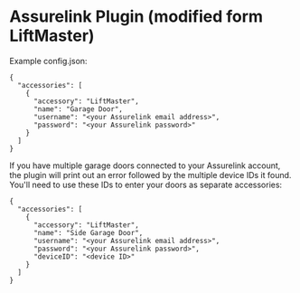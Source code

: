 
# Assurelink Plugin (modified form LiftMaster)

Example config.json:

    {
      "accessories": [
        {
          "accessory": "LiftMaster",
          "name": "Garage Door",
          "username": "<your Assurelink email address>",
          "password": "<your Assurelink password>"
        }
      ]
    }

If you have multiple garage doors connected to your Assurelink account, the plugin will print out an error followed by the multiple device IDs it found. You'll need to use these IDs to enter your doors as separate accessories:

    {
      "accessories": [
        {
          "accessory": "LiftMaster",
          "name": "Side Garage Door",
          "username": "<your Assurelink email address>",
          "password": "<your Assurelink password>",
          "deviceID": "<device ID>"
        }
      ]
    }
